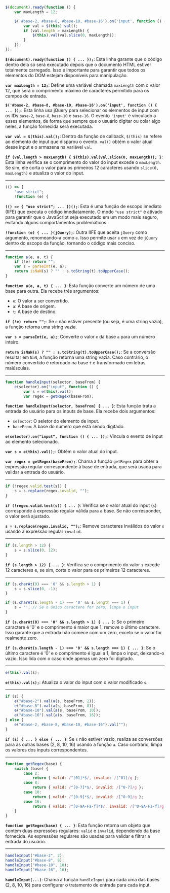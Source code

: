```javascript
$(document).ready(function () {
    var maxLength = 12;

    $('#base-2, #base-8, #base-10, #base-16').on('input', function () {
        var val = $(this).val();
        if (val.length > maxLength) {
            $(this).val(val.slice(0, maxLength));
        }
    });
});
```

**`$(document).ready(function () { ... });`**: Esta linha garante que o código dentro dela só será executado depois que o documento HTML estiver totalmente carregado. Isso é importante para garantir que todos os elementos do DOM estejam disponíveis para manipulação.

**`var maxLength = 12;`**: Define uma variável chamada `maxLength` com o valor 12, que será o comprimento máximo de caracteres permitido para os campos de entrada.

**`$('#base-2, #base-8, #base-10, #base-16').on('input', function () { ... });`**: Esta linha usa jQuery para selecionar os elementos de input com os IDs `base-2`, `base-8`, `base-10` e `base-16`. O evento `'input'` é vinculado a esses elementos, de forma que sempre que o usuário digitar ou colar algo neles, a função fornecida será executada.

**`var val = $(this).val();`**: Dentro da função de callback, `$(this)` se refere ao elemento de input que disparou o evento. `val()` obtém o valor atual desse input e o armazena na variável `val`.

**`if (val.length > maxLength) { $(this).val(val.slice(0, maxLength)); }`**: Esta linha verifica se o comprimento do valor do input excede o `maxLength`. Se sim, ele corta o valor para os primeiros 12 caracteres usando `slice(0, maxLength)` e atualiza o valor do input.

---

```javascript
(() => {
    "use strict";
    !function (e) {
```

**`(() => { "use strict"; ... })();`**: Esta é uma função de escopo imediato (IIFE) que executa o código imediatamente. O modo `"use strict"` é ativado para garantir que o JavaScript seja executado em um modo mais seguro, evitando alguns comportamentos problemáticos.

**`!function (e) { ... }(jQuery);`**: Outra IIFE que aceita `jQuery` como argumento, renomeando-a como `e`. Isso permite usar `e` em vez de `jQuery` dentro do escopo da função, tornando o código mais conciso.

---

```javascript
function a(e, a, t) {
    if (!e) return "";
    var s = parseInt(e, a);
    return isNaN(s) ? "" : s.toString(t).toUpperCase();
}
```

**`function a(e, a, t) { ... }`**: Esta função converte um número de uma base para outra. Ela recebe três argumentos:
   - `e`: O valor a ser convertido.
   - `a`: A base de origem.
   - `t`: A base de destino.

**`if (!e) return "";`**: Se `e` não estiver presente (ou seja, é uma string vazia), a função retorna uma string vazia.

**`var s = parseInt(e, a);`**: Converte o valor `e` da base `a` para um número inteiro.

**`return isNaN(s) ? "" : s.toString(t).toUpperCase();`**: Se a conversão resultar em `NaN`, a função retorna uma string vazia. Caso contrário, o número convertido é retornado na base `t` e transformado em letras maiúsculas.

---

```javascript
function handleInput(selector, baseFrom) {
    e(selector).on("input", function () {
        var s = e(this).val();
        var regex = getRegex(baseFrom);
```

**`function handleInput(selector, baseFrom) { ... }`**: Esta função trata a entrada do usuário para os inputs de base. Ela recebe dois argumentos:
   - `selector`: O seletor do elemento de input.
   - `baseFrom`: A base do número que está sendo digitado.

**`e(selector).on("input", function () { ... });`**: Vincula o evento de input ao elemento selecionado.

**`var s = e(this).val();`**: Obtém o valor atual do input.

**`var regex = getRegex(baseFrom);`**: Chama a função `getRegex` para obter a expressão regular correspondente à base de entrada, que será usada para validar a entrada do usuário.

---

```javascript
if (!regex.valid.test(s)) {
    s = s.replace(regex.invalid, "");
}
```

**`if (!regex.valid.test(s)) { ... }`**: Verifica se o valor atual do input (`s`) corresponde à expressão regular válida para a base. Se não corresponder, o valor será ajustado.

**`s = s.replace(regex.invalid, "");`**: Remove caracteres inválidos do valor `s` usando a expressão regular `invalid`.

---

```javascript
if (s.length > 12) {
    s = s.slice(0, 12);
}
```

**`if (s.length > 12) { ... }`**: Verifica se o comprimento do valor `s` excede 12 caracteres e, se sim, corta o valor para os primeiros 12 caracteres.

---

```javascript
if (s.charAt(0) === '0' && s.length > 1) {
    s = s.slice(0, -1);
}

if (s.charAt(s.length - 1) === '0' && s.length === 1) {
    s = ''; // Se o único caractere for zero, limpe o input
}
```

**`if (s.charAt(0) === '0' && s.length > 1) { ... }`**: Se o primeiro caractere é '0' e o comprimento é maior que 1, remove o último caractere. Isso garante que a entrada não comece com um zero, exceto se o valor for realmente zero.

**`if (s.charAt(s.length - 1) === '0' && s.length === 1) { ... }`**: Se o último caractere é '0' e o comprimento é igual a 1, limpa o input, deixando-o vazio. Isso lida com o caso onde apenas um zero foi digitado.

---

```javascript
e(this).val(s);
```

**`e(this).val(s);`**: Atualiza o valor do input com o valor modificado `s`.

---

```javascript
if (s) {
    e("#base-2").val(a(s, baseFrom, 2));
    e("#base-8").val(a(s, baseFrom, 8));
    e("#base-10").val(a(s, baseFrom, 10));
    e("#base-16").val(a(s, baseFrom, 16));
} else {
    e("#base-2, #base-8, #base-10, #base-16").val("");
}
```

**`if (s) { ... } else { ... }`**: Se `s` não estiver vazio, realiza as conversões para as outras bases (2, 8, 10, 16) usando a função `a`. Caso contrário, limpa os valores dos inputs correspondentes.

---

```javascript
function getRegex(base) {
    switch (base) {
        case 2:
            return { valid: /^[01]*$/, invalid: /[^01]/g };
        case 8:
            return { valid: /^[0-7]*$/, invalid: /[^0-7]/g };
        case 10:
            return { valid: /^[0-9]*$/, invalid: /[^0-9]/g };
        case 16:
            return { valid: /^[0-9A-Fa-f]*$/, invalid: /[^0-9A-Fa-f]/g };
    }
}
```

**`function getRegex(base) { ... }`**: Esta função retorna um objeto que contém duas expressões regulares: `valid` e `invalid`, dependendo da base fornecida. As expressões regulares são usadas para validar e filtrar a entrada do usuário.

---

```javascript
handleInput("#base-2", 2);
handleInput("#base-8", 8);
handleInput("#base-10", 10);
handleInput("#base-16", 16);
```

**`handleInput(...)`**: Chama a função `handleInput` para cada uma das bases (2, 8, 10, 16) para configurar o tratamento de entrada para cada input.
